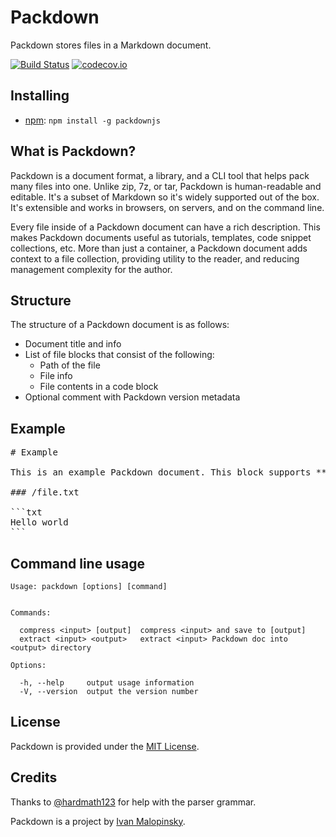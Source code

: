 # Packdown

Packdown stores files in a Markdown document.

[![Build Status](https://travis-ci.org/imsky/packdown.svg?branch=master)](https://travis-ci.org/imsky/packdown)
[![codecov.io](https://codecov.io/github/imsky/packdown/coverage.svg?branch=master)](https://codecov.io/github/imsky/packdown?branch=master)

## Installing

* [npm](https://www.npmjs.com/package/packdownjs): `npm install -g packdownjs`

## What is Packdown?

Packdown is a document format, a library, and a CLI tool that helps pack many files into one. Unlike zip, 7z, or tar, Packdown is human-readable and editable. It's a subset of Markdown so it's widely supported out of the box. It's extensible and works in browsers, on servers, and on the command line.

Every file inside of a Packdown document can have a rich description. This makes Packdown documents useful as tutorials, templates, code snippet collections, etc. More than just a container, a Packdown document adds context to a file collection, providing utility to the reader, and reducing management complexity for the author.

## Structure

The structure of a Packdown document is as follows:

* Document title and info
* List of file blocks that consist of the following:
  * Path of the file
  * File info
  * File contents in a code block
* Optional comment with Packdown version metadata

## Example

<pre>
&#35; Example

This is an example Packdown document. This block supports &#42;&#42;Markdown&#42;&#42;.

&#35;&#35;&#35; /file.txt

&#96;&#96;&#96;txt
Hello world
&#96;&#96;&#96;
</pre>

## Command line usage

```
Usage: packdown [options] [command]


Commands:

  compress <input> [output]  compress <input> and save to [output]
  extract <input> <output>   extract <input> Packdown doc into <output> directory

Options:

  -h, --help     output usage information
  -V, --version  output the version number
```

## License

Packdown is provided under the [MIT License](http://opensource.org/licenses/MIT).

## Credits

Thanks to [@hardmath123](https://github.com/Hardmath123) for help with the parser grammar.

Packdown is a project by [Ivan Malopinsky](http://imsky.co).
